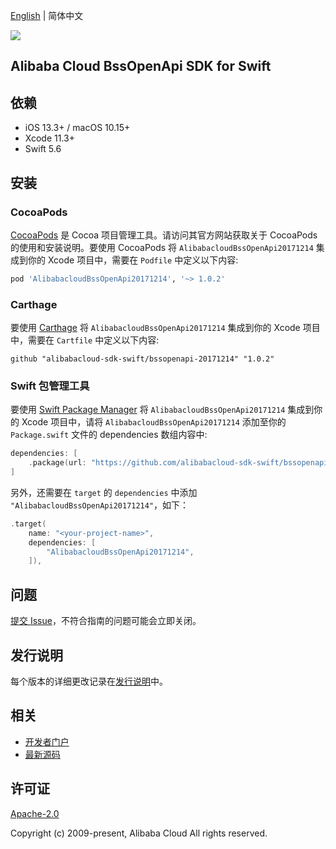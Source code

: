 [English](README.md) | 简体中文

![](https://aliyunsdk-pages.alicdn.com/icons/AlibabaCloud.svg)

## Alibaba Cloud BssOpenApi SDK for Swift

## 依赖

- iOS 13.3+ / macOS 10.15+
- Xcode 11.3+
- Swift 5.6

## 安装

### CocoaPods

[CocoaPods](https://cocoapods.org) 是 Cocoa 项目管理工具。请访问其官方网站获取关于 CocoaPods 的使用和安装说明。要使用 CocoaPods 将 `AlibabacloudBssOpenApi20171214` 集成到你的 Xcode 项目中，需要在 `Podfile` 中定义以下内容:

```ruby
pod 'AlibabacloudBssOpenApi20171214', '~> 1.0.2'
```

### Carthage

要使用 [Carthage](https://github.com/Carthage/Carthage) 将 `AlibabacloudBssOpenApi20171214` 集成到你的 Xcode 项目中，需要在 `Cartfile` 中定义以下内容:

```ogdl
github "alibabacloud-sdk-swift/bssopenapi-20171214" "1.0.2"
```

### Swift 包管理工具

要使用 [Swift Package Manager](https://swift.org/package-manager/) 将 `AlibabacloudBssOpenApi20171214` 集成到你的 Xcode 项目中，请将 `AlibabacloudBssOpenApi20171214` 添加至你的 `Package.swift` 文件的 dependencies 数组内容中:

```swift
dependencies: [
    .package(url: "https://github.com/alibabacloud-sdk-swift/bssopenapi-20171214.git", from: "1.0.2")
]
```

另外，还需要在 `target` 的 `dependencies` 中添加 `"AlibabacloudBssOpenApi20171214"`，如下：

```swift
.target(
    name: "<your-project-name>",
    dependencies: [
        "AlibabacloudBssOpenApi20171214",
    ]),
```

## 问题

[提交 Issue](https://github.com/alibabacloud-sdk-swift/bssopenapi-20171214/issues/new)，不符合指南的问题可能会立即关闭。

## 发行说明

每个版本的详细更改记录在[发行说明](./ChangeLog.txt)中。

## 相关

* [开发者门户](https://next.api.aliyun.com/home)
* [最新源码](https://github.com/alibabacloud-sdk-swift/bssopenapi-20171214)

## 许可证

[Apache-2.0](http://www.apache.org/licenses/LICENSE-2.0)

Copyright (c) 2009-present, Alibaba Cloud All rights reserved.
